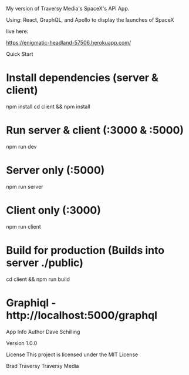 My version of Traversy Media's SpaceX's API App.

Using: React, GraphQL, and Apollo to display the launches of SpaceX

live here:

https://enigmatic-headland-57506.herokuapp.com/


Quick Start
# Install dependencies (server & client)
npm install
cd client && npm install

# Run server & client (:3000 & :5000)
npm run dev

# Server only (:5000)
npm run server

# Client only (:3000)
npm run client

# Build for production (Builds into server ./public)
cd client && npm run build

# Graphiql - http://localhost:5000/graphql
App Info
Author
Dave Schilling

Version
1.0.0

License
This project is licensed under the MIT License

Brad Traversy Traversy Media
